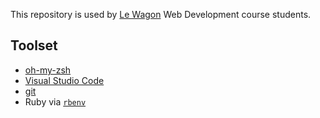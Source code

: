 This repository is used by [Le Wagon](https://www.lewagon.com) Web Development course students.

## Toolset

- [oh-my-zsh](http://ohmyz.sh/)
- [Visual Studio Code](https://code.visualstudio.com/)
- [git](https://git-scm.com/)
- Ruby via [`rbenv`](https://github.com/rbenv/rbenv)
